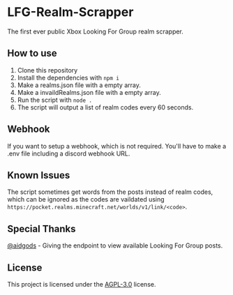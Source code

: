 # LFG-Realm-Scrapper
The first ever public Xbox Looking For Group realm scrapper.

## How to use
1. Clone this repository
2. Install the dependencies with `npm i`
3. Make a realms.json file with a empty array.
4. Make a invaildRealms.json file with a empty array.
5. Run the script with `node .`
6. The script will output a list of realm codes every 60 seconds.

## Webhook
If you want to setup a webhook, which is not required. You'll have to make a .env file including a discord webhook URL.

## Known Issues
The script sometimes get words from the posts instead of realm codes, which can be ignored as the codes are vaildated using `https://pocket.realms.minecraft.net/worlds/v1/link/<code>`.

## Special Thanks
[@aidgods](https://github.com/aidgods) - Giving the endpoint to view available Looking For Group posts.

## License
This project is licensed under the [AGPL-3.0](LICENSE) license.
